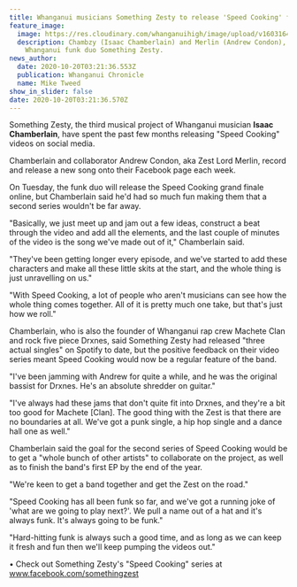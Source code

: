 ```yaml
---
title: Whanganui musicians Something Zesty to release 'Speed Cooking' finale online
feature_image:
  image: https://res.cloudinary.com/whanganuihigh/image/upload/v1603164117/News/Isaac_Chamberlain._chron_20.10.20.jpg
  description: Chambzy (Isaac Chamberlain) and Merlin (Andrew Condon), of
    Whanganui funk duo Something Zesty.
news_author:
  date: 2020-10-20T03:21:36.553Z
  publication: Whanganui Chronicle
  name: Mike Tweed
show_in_slider: false
date: 2020-10-20T03:21:36.570Z
---
```

Something Zesty, the third musical project of Whanganui musician **Isaac Chamberlain**, have spent the past few months releasing "Speed Cooking" videos on social media.

Chamberlain and collaborator Andrew Condon, aka Zest Lord Merlin, record and release a new song onto their Facebook page each week.

On Tuesday, the funk duo will release the Speed Cooking grand finale online, but Chamberlain said he'd had so much fun making them that a second series wouldn't be far away.

"Basically, we just meet up and jam out a few ideas, construct a beat through the video and add all the elements, and the last couple of minutes of the video is the song we've made out of it," Chamberlain said.

"They've been getting longer every episode, and we've started to add these characters and make all these little skits at the start, and the whole thing is just unravelling on us."

"With Speed Cooking, a lot of people who aren't musicians can see how the whole thing comes together. All of it is pretty much one take, but that's just how we roll."

Chamberlain, who is also the founder of Whanganui rap crew Machete Clan and rock five piece Drxnes, said Something Zesty had released "three actual singles" on Spotify to date, but the positive feedback on their video series meant Speed Cooking would now be a regular feature of the band.

"I've been jamming with Andrew for quite a while, and he was the original bassist for Drxnes. He's an absolute shredder on guitar."

"I've always had these jams that don't quite fit into Drxnes, and they're a bit too good for Machete [Clan]. The good thing with the Zest is that there are no boundaries at all. We've got a punk single, a hip hop single and a dance hall one as well."

Chamberlain said the goal for the second series of Speed Cooking would be to get a "whole bunch of other artists" to collaborate on the project, as well as to finish the band's first EP by the end of the year.

"We're keen to get a band together and get the Zest on the road."

"Speed Cooking has all been funk so far, and we've got a running joke of 'what are we going to play next?'. We pull a name out of a hat and it's always funk. It's always going to be funk."

"Hard-hitting funk is always such a good time, and as long as we can keep it fresh and fun then we'll keep pumping the videos out."

• Check out Something Zesty's "Speed Cooking" series at www.facebook.com/somethingzest